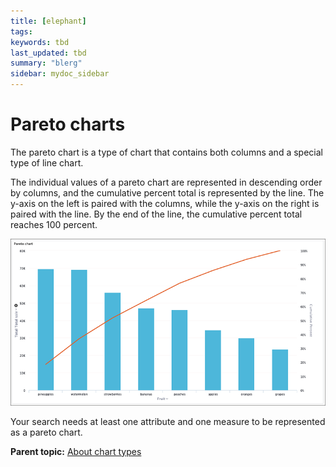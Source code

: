 ```yaml
---
title: [elephant]
tags: 
keywords: tbd
last_updated: tbd
summary: "blerg"
sidebar: mydoc_sidebar
---
```

# Pareto charts

The pareto chart is a type of chart that contains both columns and a special type of line chart.

The individual values of a pareto chart are represented in descending order by columns, and the cumulative percent total is represented by the line. The y-axis on the left is paired with the columns, while the y-axis on the right is paired with the line. By the end of the line, the cumulative percent total reaches 100 percent.

 ![](/pages/images/pareto_chart_example.png "Pareto chart example") 

Your search needs at least one attribute and one measure to be represented as a pareto chart.

**Parent topic:** [About chart types](../../../pages/end_user_guide/end_user_search/about_chart_types.html)

